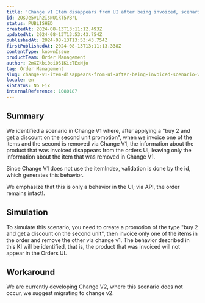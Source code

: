 ```yaml
---
title: 'Change v1 Item disappears from UI after being invoiced, scenario with promotion.'
id: 2OsJe5vLh2IsNUikT5VBrL
status: PUBLISHED
createdAt: 2024-08-13T13:11:12.493Z
updatedAt: 2024-08-13T13:53:43.754Z
publishedAt: 2024-08-13T13:53:43.754Z
firstPublishedAt: 2024-08-13T13:11:13.338Z
contentType: knownIssue
productTeam: Order Management
author: 2mXZkbi0oi061KicTExNjo
tag: Order Management
slug: change-v1-item-disappears-from-ui-after-being-invoiced-scenario-with-promotion
locale: en
kiStatus: No Fix
internalReference: 1080187
---
```


## Summary


We identified a scenario in Change V1 where, after applying a "buy 2 and get a discount on the second unit promotion", when we invoice one of the items and the second is removed via Change V1, the information about the product that was invoiced disappears from the orders UI, leaving only the information about the item that was removed in Change V1.

Since Change V1 does not use the itemIndex, validation is done by the id, which generates this behavior.

We emphasize that this is only a behavior in the UI; via API, the order remains intact!.


##

## Simulation


To simulate this scenario, you need to create a promotion of the type "buy 2 and get a discount on the second unit", then invoice only one of the items in the order and remove the other via change v1.
The behavior described in this KI will be identified, that is, the product that was invoiced will not appear in the Orders UI.


##

## Workaround


We are currently developing Change V2, where this scenario does not occur, we suggest migrating to change v2.





